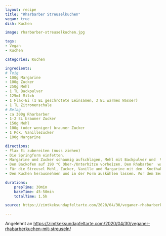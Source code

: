 ```yaml
---
layout: recipe
title: "Rharbarber Streuselkuchen"
vegan: true
dish: Kuchen

image: rharbarber-streuselkuchen.jpg

tags:
- Vegan
- Kuchen

categories: Kuchen

ingredients:
# Teig
- 100g Margarine
- 100g Zucker
- 250g Mehl
- 1 TL Backpulver
- 125ml Milch
- 1 Flax-Ei (1 EL geschrotete Leinsamen, 3 EL warmes Wasser)
- 1 TL Zitronenschale
# Belag
- ca 300g Rharbarber
- 1-2 EL brauner Zucker
- 150g Mehl
- 100g (oder weniger) brauner Zucker
- 1 Pck. Vanillezucker
- 100g Margarine

directions:
- Flax Ei zubereiten (muss ziehen)
- Die Springform einfetten.
- Margarine und Zucker schaumig aufschlagen, Mehl mit Backpulver und  Vanille zufügen, Milch, Zitrone und Ei-Ersatz zufügen und  weiterschlagen. Den Teig in die Form geben und glatt streichen.
- Den Backofen auf 190 °C Ober-/Unterhitze vorheizen. Den Rhabarber  waschen und in Stücke schneiden. Rhabarberstücke auf dem Teig verteilen  und mit 2 EL braunem Zucker bestreuen. 
- Für die Streusel Mehl, Zucker, Vanille und Margarine mit den  Knethaken oder Händen zusammen kneten und dann zu Streuseln reiben. Auf  dem Rhabarber verteilen. Den Kuchen im Backofen für 45 – 50 Minuten  goldbraun backen. Stäbchenprobe machen!
- Den Kuchen herausnehmen und in der Form auskühlen lassen. Vor dem Servieren mit Puderzucker bestäuben. 

durations:
    prepTime: 30min
    bakeTime: 45-50min
    totalTime: 1.5h

source: https://zimtkeksundapfeltarte.com/2020/04/30/veganer-rhabarberkuchen-mit-streuseln/

---
```


Angelehnt an https://zimtkeksundapfeltarte.com/2020/04/30/veganer-rhabarberkuchen-mit-streuseln/

